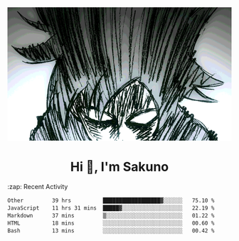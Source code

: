 <body>
<h1 align="center"></h1>
<br>
<div align="center">
<img width="auto" height="300" src="Img/mobFreakoutLonger.gif"/>
</div>
</div>
<h1 align="center">Hi 👋, I'm Sakuno</h1>
:zap: Recent Activity

<!--START_SECTION:waka-->

```txt
Other         39 hrs          ██████████████████▓░░░░░░   75.10 %
JavaScript    11 hrs 31 mins  █████▓░░░░░░░░░░░░░░░░░░░   22.19 %
Markdown      37 mins         ▒░░░░░░░░░░░░░░░░░░░░░░░░   01.22 %
HTML          18 mins         ░░░░░░░░░░░░░░░░░░░░░░░░░   00.60 %
Bash          13 mins         ░░░░░░░░░░░░░░░░░░░░░░░░░   00.42 %
```

<!--END_SECTION:waka-->
